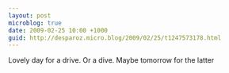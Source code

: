 ```yaml
---
layout: post
microblog: true
date: 2009-02-25 10:00 +1000
guid: http://desparoz.micro.blog/2009/02/25/t1247573178.html
---
```

Lovely day for a drive.  Or a dive.  Maybe tomorrow for the latter
